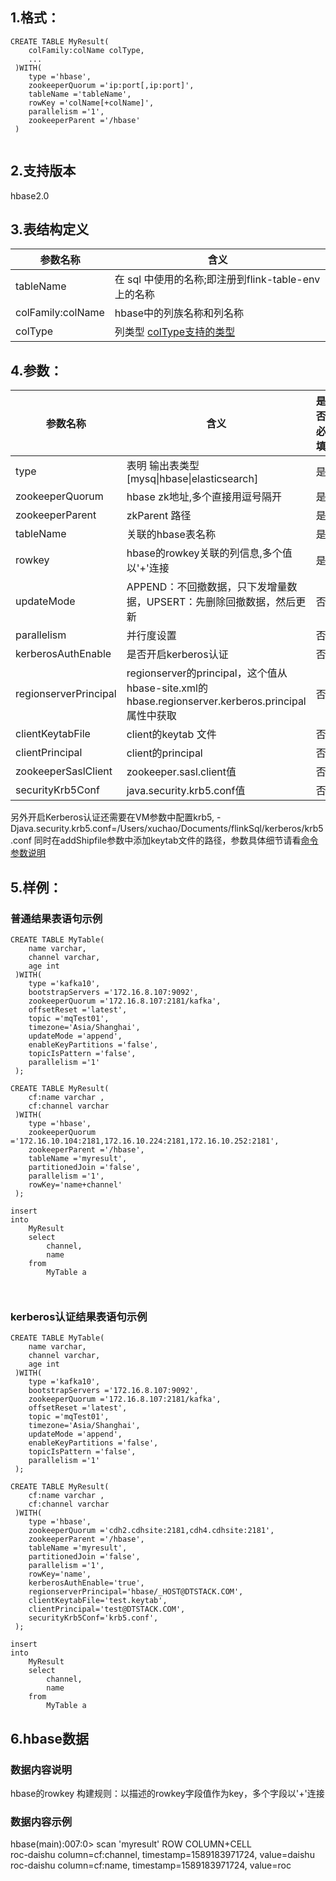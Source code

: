 ## 1.格式：
```
CREATE TABLE MyResult(
    colFamily:colName colType,
    ...
 )WITH(
    type ='hbase',
    zookeeperQuorum ='ip:port[,ip:port]',
    tableName ='tableName',
    rowKey ='colName[+colName]',
    parallelism ='1',
    zookeeperParent ='/hbase'
 )


```

## 2.支持版本
hbase2.0

## 3.表结构定义
 
|参数名称|含义|
|----|---|
| tableName | 在 sql 中使用的名称;即注册到flink-table-env上的名称
| colFamily:colName | hbase中的列族名称和列名称
| colType | 列类型 [colType支持的类型](../colType.md)

## 4.参数：
  
|参数名称|含义|是否必填|默认值|
|----|---|---|-----|
|type | 表明 输出表类型[mysq&#124;hbase&#124;elasticsearch]|是||
|zookeeperQuorum | hbase zk地址,多个直接用逗号隔开|是||
|zookeeperParent | zkParent 路径|是||
|tableName | 关联的hbase表名称|是||
|rowkey | hbase的rowkey关联的列信息,多个值以'+'连接|是||
|updateMode|APPEND：不回撤数据，只下发增量数据，UPSERT：先删除回撤数据，然后更新|否|APPEND｜
|parallelism | 并行度设置|否|1|
|kerberosAuthEnable | 是否开启kerberos认证|否|false|
|regionserverPrincipal | regionserver的principal，这个值从hbase-site.xml的hbase.regionserver.kerberos.principal属性中获取|否||
|clientKeytabFile|client的keytab 文件|否|
|clientPrincipal|client的principal|否||
|zookeeperSaslClient | zookeeper.sasl.client值|否|true|
|securityKrb5Conf | java.security.krb5.conf值|否||
 另外开启Kerberos认证还需要在VM参数中配置krb5, -Djava.security.krb5.conf=/Users/xuchao/Documents/flinkSql/kerberos/krb5.conf
 同时在addShipfile参数中添加keytab文件的路径，参数具体细节请看[命令参数说明](../config.md)
## 5.样例：

### 普通结果表语句示例
```
CREATE TABLE MyTable(
    name varchar,
    channel varchar,
    age int
 )WITH(
    type ='kafka10',
    bootstrapServers ='172.16.8.107:9092',
    zookeeperQuorum ='172.16.8.107:2181/kafka',
    offsetReset ='latest',
    topic ='mqTest01',
    timezone='Asia/Shanghai',
    updateMode ='append',
    enableKeyPartitions ='false',
    topicIsPattern ='false',
    parallelism ='1'
 );

CREATE TABLE MyResult(
    cf:name varchar ,
    cf:channel varchar 
 )WITH(
	type ='hbase',
	zookeeperQuorum ='172.16.10.104:2181,172.16.10.224:2181,172.16.10.252:2181',
	zookeeperParent ='/hbase',
	tableName ='myresult',
	partitionedJoin ='false',
	parallelism ='1',
	rowKey='name+channel'
 );

insert          
into
    MyResult
    select
        channel,
        name                                            
    from
        MyTable a       

 
 ```

### kerberos认证结果表语句示例
```
CREATE TABLE MyTable(
    name varchar,
    channel varchar,
    age int
 )WITH(
    type ='kafka10',
    bootstrapServers ='172.16.8.107:9092',
    zookeeperQuorum ='172.16.8.107:2181/kafka',
    offsetReset ='latest',
    topic ='mqTest01',
    timezone='Asia/Shanghai',
    updateMode ='append',
    enableKeyPartitions ='false',
    topicIsPattern ='false',
    parallelism ='1'
 );

CREATE TABLE MyResult(
    cf:name varchar ,
    cf:channel varchar 
 )WITH(
	type ='hbase',
	zookeeperQuorum ='cdh2.cdhsite:2181,cdh4.cdhsite:2181',
	zookeeperParent ='/hbase',
	tableName ='myresult',
	partitionedJoin ='false',
	parallelism ='1',
	rowKey='name',
    kerberosAuthEnable='true',
    regionserverPrincipal='hbase/_HOST@DTSTACK.COM',
    clientKeytabFile='test.keytab',
    clientPrincipal='test@DTSTACK.COM',
    securityKrb5Conf='krb5.conf',
 );

insert          
into
    MyResult
    select
        channel,
        name                                            
    from
        MyTable a      

```

## 6.hbase数据
### 数据内容说明
hbase的rowkey 构建规则：以描述的rowkey字段值作为key，多个字段以'+'连接
### 数据内容示例
hbase(main):007:0> scan 'myresult'
    ROW                   COLUMN+CELL                                               
 roc-daishu           column=cf:channel, timestamp=1589183971724, value=daishu  
 roc-daishu           column=cf:name, timestamp=1589183971724, value=roc 